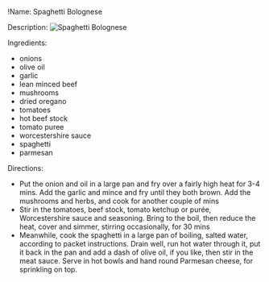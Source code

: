!Name: Spaghetti Bolognese

Description:
![Spaghetti Bolognese](https://www.themealdb.com/images/media/meals/sutysw1468247559.jpg "Spaghetti Bolognese")

Ingredients:
- onions
- olive oil
- garlic
- lean minced beef
- mushrooms
- dried oregano
- tomatoes
- hot beef stock
- tomato puree
- worcestershire sauce
- spaghetti
- parmesan

Directions:
- Put the onion and oil in a large pan and fry over a fairly high heat for 3-4 mins. Add the garlic and mince and fry until they both brown. Add the mushrooms and herbs, and cook for another couple of mins
- Stir in the tomatoes, beef stock, tomato ketchup or purée, Worcestershire sauce and seasoning. Bring to the boil, then reduce the heat, cover and simmer, stirring occasionally, for 30 mins
- Meanwhile, cook the spaghetti in a large pan of boiling, salted water, according to packet instructions. Drain well, run hot water through it, put it back in the pan and add a dash of olive oil, if you like, then stir in the meat sauce. Serve in hot bowls and hand round Parmesan cheese, for sprinkling on top.
